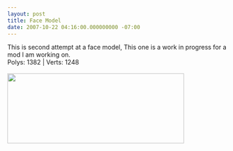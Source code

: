 ```yaml
---
layout: post
title: Face Model
date: 2007-10-22 04:16:00.000000000 -07:00
---
```

This is second attempt at a face model, This one is a work in progress for a mod I am working on.<br />Polys: 1382 | Verts: 1248<br /><br /><a onblur="try {parent.deselectBloggerImageGracefully();} catch(e) {}" href="http://2.bp.blogspot.com/_zdYMSK7YuAA/SarfJa1I2RI/AAAAAAAAFFY/c9gQ42uKD1U/s1600-h/head_view_web_medium.jpg"><img style="float:left; margin:0 10px 10px 0;cursor:pointer; cursor:hand;width: 400px; height: 158px;" src="http://2.bp.blogspot.com/_zdYMSK7YuAA/SarfJa1I2RI/AAAAAAAAFFY/c9gQ42uKD1U/s400/head_view_web_medium.jpg" border="0" alt="" id="BLOGGER_PHOTO_ID_5308300463723567378" /></a>
